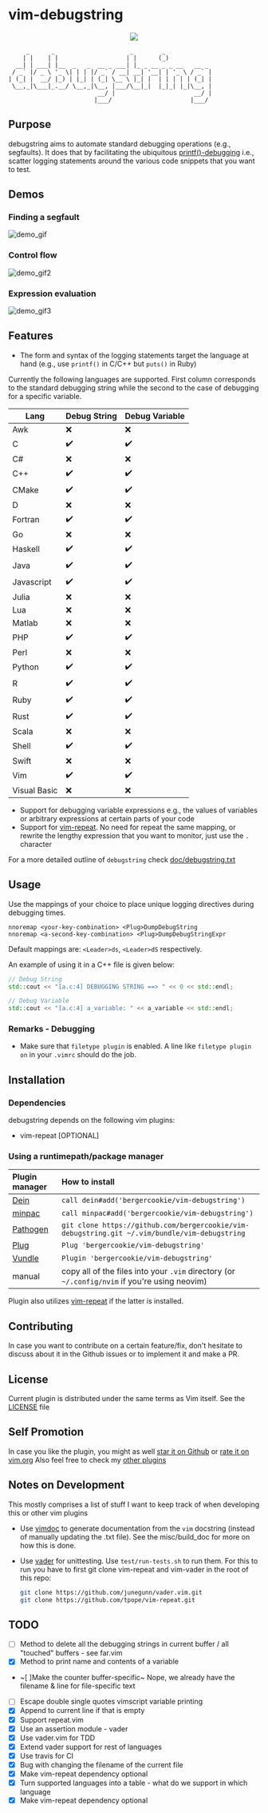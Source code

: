 # vim-debugstring

<p align="center">
  <a href="https://travis-ci.org/bergercookie/vim-debugstring" alt="Build Status">
  <img src="https://travis-ci.org/bergercookie/vim-debugstring.svg?branch=master" /></a>
</p>

```
     _      _                     _        _
    | |    | |                   | |      (_)
  __| | ___| |__  _   _  __ _ ___| |_ _ __ _ _ __   __ _
 / _` |/ _ \ '_ \| | | |/ _` / __| __| '__| | '_ \ / _` |
| (_| |  __/ |_) | |_| | (_| \__ \ |_| |  | | | | | (_| |
 \__,_|\___|_.__/ \__,_|\__, |___/\__|_|  |_|_| |_|\__, |
                         __/ |                      __/ |
                        |___/                      |___/

```

## Purpose

debugstring aims to automate standard debugging operations (e.g., segfaults).
It does that by facilitating the ubiquitous
[printf()-debugging](https://everything2.com/title/printf%28%29%20debugging)
i.e., scatter logging statements around the various code snippets that you want
to test.


## Demos

### Finding a segfault

![demo_gif](misc/find-segfault.gif)

### Control flow

![demo_gif2](misc/control-flow.gif)

### Expression evaluation

![demo_gif3](misc/expression.gif)

## Features

- The form and syntax of the logging statements target the language at hand
(e.g., use `printf()` in C/C++ but `puts()` in Ruby)

Currently the following languages are supported. First column corresponds to the
standard debugging string while the second to the case of debugging for a
specific variable.

Lang         | Debug String       | Debug Variable
---          | ---                | ---
Awk          | :x:                | :x:
C            | :heavy_check_mark: | :heavy_check_mark:
C#           | :x:                | :x:
C++          | :heavy_check_mark: | :heavy_check_mark:
CMake        | :heavy_check_mark: | :heavy_check_mark:
D            | :x:                | :x:
Fortran      | :heavy_check_mark: | :heavy_check_mark:
Go           | :x:                | :x:
Haskell      | :heavy_check_mark: | :heavy_check_mark:
Java         | :heavy_check_mark: | :heavy_check_mark:
Javascript   | :heavy_check_mark: | :heavy_check_mark:
Julia        | :x:                | :x:
Lua          | :x:                | :x:
Matlab       | :x:                | :x:
PHP          | :heavy_check_mark: | :heavy_check_mark:
Perl         | :x:                | :x:
Python       | :heavy_check_mark: | :heavy_check_mark:
R            | :heavy_check_mark: | :heavy_check_mark:
Ruby         | :heavy_check_mark: | :heavy_check_mark:
Rust         | :heavy_check_mark: | :heavy_check_mark:
Scala        | :x:                | :x:
Shell        | :heavy_check_mark: | :heavy_check_mark:
Swift        | :x:                | :x:
Vim          | :heavy_check_mark: | :heavy_check_mark:
Visual Basic | :x:                | :x:

- Support for debugging variable expressions e.g., the values of variables or
    arbitrary expressions at certain parts of your code
- Support for [vim-repeat](https://github.com/tpope/vim-repeat). No
    need for repeat the same mapping, or rewrite the lengthy expression that you
    want to monitor, just use the `.` character

For a more detailed outline of `debugstring` check
[doc/debugstring.txt](https://github.com/bergercookie/vim-debugstring/blob/master/doc/debugstring.txt)

## Usage

Use the mappings of your choice to place unique logging directives during
debugging times.

```vim
nnoremap <your-key-combination> <Plug>DumpDebugString
nnoremap <a-second-key-combination> <Plug>DumpDebugStringExpr
```

Default mappings are: `<Leader>ds`, `<Leader>dS` respectively.

An example of using it in a C++ file is given below:

```c++
// Debug String
std::cout << "[a.c:4] DEBUGGING STRING ==> " << 0 << std::endl;

// Debug Variable
std::cout << "[a.c:4] a_variable: " << a_variable << std::endl;
```


### Remarks - Debugging

* Make sure that `filetype plugin` is enabled. A line like `filetype plugin on` in
    your `.vimrc` should do the job.


## Installation

### Dependencies

debugstring depends on the following vim plugins:

- vim-repeat [OPTIONAL]

### Using a runtimepath/package manager

| Plugin manager | How to install |
| :------------- | :------------- |
| [Dein][1] | `call dein#add('bergercookie/vim-debugstring')` |
| [minpac][2] | `call minpac#add('bergercookie/vim-debugstring')` |
| [Pathogen][3] | `git clone https://github.com/bergercookie/vim-debugstring.git ~/.vim/bundle/vim-debugstring` |
| [Plug][4] | `Plug 'bergercookie/vim-debugstring'` |
| [Vundle][5] | `Plugin 'bergercookie/vim-debugstring'` |
| manual | copy all of the files into your `.vim` directory (or `~/.config/nvim` if you're using neovim)|

[1]: https://github.com/Shougo/dein.vim
[2]: https://github.com/k-takata/minpac
[3]: https://github.com/tpope/vim-pathogen
[4]: https://github.com/junegunn/vim-plug
[5]: https://github.com/VundleVim/Vundle.vim

Plugin also utilizes [vim-repeat](https://github.com/tpope/vim-repeat) if the
latter is installed.

## Contributing

In case you want to contribute on a certain feature/fix, don't hesitate to
discuss about it in the Github issues or to implement it and make a PR.

## License

Current plugin is distributed under the same terms as Vim itself. See the
[LICENSE](https://github.com/bergercookie/vim-debugstring/blob/master/LICENSE)
file

## Self Promotion

In case you like the plugin, you might as well [star it on
Github](https://github.com/bergercookie/vim-debugstring) or [rate it on
vim.org](https://vim.sourceforge.io/scripts/script.php?script_id=5634) Also feel
free to check my [other
plugins](https://github.com/bergercookie?tab=repositories)

## Notes on Development

This mostly comprises a list of stuff I want to keep track of when developing
this or other vim plugins

* Use [vimdoc](https://github.com/google/vimdoc) to generate documentation from
    the `vim` docstring (instead of manually updating the .txt file). See the
    misc/build_doc for more on how this is done.
* Use [vader](https://github.com/junegunn/vader.vim) for unittesting. Use
    `test/run-tests.sh` to run them. For this to run you have to first git clone
    vim-repeat and vim-vader in the root of this repo:

    ```sh
    git clone https://github.com/junegunn/vader.vim.git
    git clone https://github.com/tpope/vim-repeat.git
    ```

## TODO

- [ ] Method to delete all the debugging strings in current buffer / all "touched" buffers - see far.vim
- [x] Method to print name and contents of a variable
- ~[ ]Make the counter buffer-specific~ Nope, we already have the filename &
    line for file-specific text
- [ ] Escape double single quotes vimscript variable printing
- [x] Append to current line if that is empty
- [x] Support repeat.vim
- [x] Use an assertion module - vader
- [x] Use vader.vim for TDD
- [x] Extend vader support for rest of languages
- [x] Use travis for CI
- [x] Bug with changing the filename of the current file
- [x] Make vim-repeat dependency optional
- [x] Turn supported languages into a table - what do we support in which
    language
- [x] Make vim-repeat dependency optional
